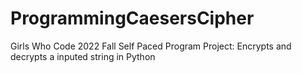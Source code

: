 # ProgrammingCaesersCipher
Girls Who Code 2022 Fall Self Paced Program Project: Encrypts and decrypts a inputed string in Python
